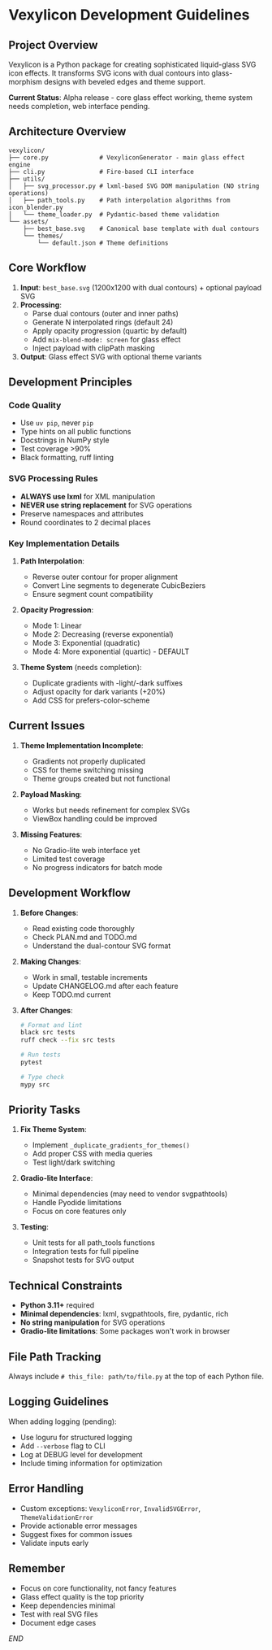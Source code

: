 # Vexylicon Development Guidelines

## Project Overview

Vexylicon is a Python package for creating sophisticated liquid-glass SVG icon effects. It transforms SVG icons with dual contours into glass-morphism designs with beveled edges and theme support.

**Current Status**: Alpha release - core glass effect working, theme system needs completion, web interface pending.

## Architecture Overview

```
vexylicon/
├── core.py              # VexyliconGenerator - main glass effect engine
├── cli.py               # Fire-based CLI interface
├── utils/
│   ├── svg_processor.py # lxml-based SVG DOM manipulation (NO string operations)
│   ├── path_tools.py    # Path interpolation algorithms from icon_blender.py
│   └── theme_loader.py  # Pydantic-based theme validation
└── assets/
    ├── best_base.svg    # Canonical base template with dual contours
    └── themes/
        └── default.json # Theme definitions
```

## Core Workflow

1. **Input**: `best_base.svg` (1200x1200 with dual contours) + optional payload SVG
2. **Processing**:
   - Parse dual contours (outer and inner paths)
   - Generate N interpolated rings (default 24)
   - Apply opacity progression (quartic by default)
   - Add `mix-blend-mode: screen` for glass effect
   - Inject payload with clipPath masking
3. **Output**: Glass effect SVG with optional theme variants

## Development Principles

### Code Quality
- Use `uv pip`, never `pip`
- Type hints on all public functions
- Docstrings in NumPy style
- Test coverage >90%
- Black formatting, ruff linting

### SVG Processing Rules
- **ALWAYS use lxml** for XML manipulation
- **NEVER use string replacement** for SVG operations
- Preserve namespaces and attributes
- Round coordinates to 2 decimal places

### Key Implementation Details

1. **Path Interpolation**: 
   - Reverse outer contour for proper alignment
   - Convert Line segments to degenerate CubicBeziers
   - Ensure segment count compatibility

2. **Opacity Progression**:
   - Mode 1: Linear
   - Mode 2: Decreasing (reverse exponential)
   - Mode 3: Exponential (quadratic)
   - Mode 4: More exponential (quartic) - DEFAULT

3. **Theme System** (needs completion):
   - Duplicate gradients with -light/-dark suffixes
   - Adjust opacity for dark variants (+20%)
   - Add CSS for prefers-color-scheme

## Current Issues

1. **Theme Implementation Incomplete**:
   - Gradients not properly duplicated
   - CSS for theme switching missing
   - Theme groups created but not functional

2. **Payload Masking**:
   - Works but needs refinement for complex SVGs
   - ViewBox handling could be improved

3. **Missing Features**:
   - No Gradio-lite web interface yet
   - Limited test coverage
   - No progress indicators for batch mode

## Development Workflow

1. **Before Changes**:
   - Read existing code thoroughly
   - Check PLAN.md and TODO.md
   - Understand the dual-contour SVG format

2. **Making Changes**:
   - Work in small, testable increments
   - Update CHANGELOG.md after each feature
   - Keep TODO.md current

3. **After Changes**:
   ```bash
   # Format and lint
   black src tests
   ruff check --fix src tests
   
   # Run tests
   pytest
   
   # Type check
   mypy src
   ```

## Priority Tasks

1. **Fix Theme System**:
   - Implement `_duplicate_gradients_for_themes()`
   - Add proper CSS with media queries
   - Test light/dark switching

2. **Gradio-lite Interface**:
   - Minimal dependencies (may need to vendor svgpathtools)
   - Handle Pyodide limitations
   - Focus on core features only

3. **Testing**:
   - Unit tests for all path_tools functions
   - Integration tests for full pipeline
   - Snapshot tests for SVG output

## Technical Constraints

- **Python 3.11+** required
- **Minimal dependencies**: lxml, svgpathtools, fire, pydantic, rich
- **No string manipulation** for SVG operations
- **Gradio-lite limitations**: Some packages won't work in browser

## File Path Tracking

Always include `# this_file: path/to/file.py` at the top of each Python file.

## Logging Guidelines

When adding logging (pending):
- Use loguru for structured logging
- Add `--verbose` flag to CLI
- Log at DEBUG level for development
- Include timing information for optimization

## Error Handling

- Custom exceptions: `VexyliconError`, `InvalidSVGError`, `ThemeValidationError`
- Provide actionable error messages
- Suggest fixes for common issues
- Validate inputs early

## Remember

- Focus on core functionality, not fancy features
- Glass effect quality is the top priority
- Keep dependencies minimal
- Test with real SVG files
- Document edge cases

$END$